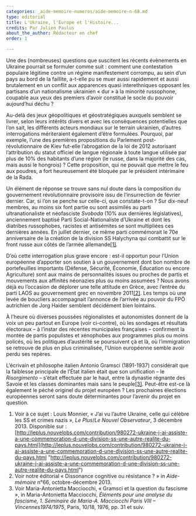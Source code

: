```yaml
---
categories: _aide-memoire-numeros/aide-memoire-n-68.md
type: editorial
title: L'Ukraine, l'Europe et l'Histoire...
credits: Par Julien Paulus
about_the_author: Rédacteur en chef
order: 1

---
```

Une des (nombreuses) questions que suscitent les récents évènements en Ukraine pourrait se formuler comme suit : comment une contestation populaire légitime contre un régime manifestement corrompu, au sein d’un pays au bord de la faillite, a-t-elle pu se muer aussi rapidement et aussi brutalement en un conflit aux apparences quasi interethniques opposant les partisans d’un nationalisme ukrainien « dur » à la minorité russophone, coupable aux yeux des premiers d’avoir constitué le socle du pouvoir aujourd’hui déchu ?

Au-delà des jeux géopolitiques et géostratégiques auxquels semblent se livrer, selon leurs intérêts divers et avec les conséquences potentielles que l’on sait, les différents acteurs mondiaux sur le terrain ukrainien, d’autres interrogations mériteraient également d’être formulées. Pourquoi, par exemple, l’une des premières propositions du Parlement post-révolutionnaire de Kiev fut-elle l’abrogation de la loi de 2012 autorisant l’attribution du statut officiel de langue régionale à toute langue utilisée par plus de 10% des habitants d’une région (le russe, dans la majorité des cas, mais aussi le hongrois) ? Cette proposition, qui ne pouvait que mettre le feu aux poudres, a fort heureusement été bloquée par le président intérimaire de la Rada.

Un élément de réponse se trouve sans nul doute dans la composition du gouvernement révolutionnaire provisoire issu de l’insurrection de février dernier. Car, si l’on se penche sur celle-ci, que constate-t-on ? Sur dix-neuf membres, au moins six font partie ou sont assimilés au parti ultranationaliste et néofasciste _Svoboda_ (10% aux dernières législatives), anciennement baptisé Parti Social-Nationaliste d’Ukraine et dont les diatribes russophobes, racistes et antisémites se sont multipliées ces dernières années. En juillet dernier, ce même parti commémorait le 70e anniversaire de la création de la division SS Halychyna qui combattit sur le front russe aux côtés de l’armée allemande[\[1\]](#footnote-1).

D’où cette interrogation plus grave encore : est-il opportun pour l’Union européenne d’apporter son soutien à un gouvernement dont bon nombre de portefeuilles importants (Défense, Sécurité, Économie, Éducation ou encore Agriculture) sont aux mains de personnalités issues ou proches de partis et mouvements aux affinités néonazies plus ou moins assumées ? Nous avons déjà eu l’occasion de déplorer une telle attitude en Grèce, avec l’entrée du parti LAOS au gouvernement grec en novembre 2011[\[2\]](#footnote-2). Les temps où une levée de boucliers accompagnait l’annonce de l’arrivée au pouvoir du FPÖ autrichien de Jorg Haider semblent décidément bien lointains.

À l’heure où diverses poussées régionalistes et autonomistes donnent de la voix un peu partout en Europe (voir ci-contre), où les sondages et résultats électoraux – à l’instar des récentes municipales françaises – confirment la montée de partis populistes et xénophobes aux programmes plus ou moins policés, où les politiques d’austérité se poursuivent çà et là, où l’immigration se retrouve de plus en plus criminalisée, l’Union européenne semble avoir perdu ses repères.

L’écrivain et philosophe italien Antonio Gramsci (1891-1937) considérait que la faiblesse principale de l’État italien était que son unification – le _Risorgimento_ ­– s’était effectuée par le haut, entre la dynastie régnante des Savoie et les classes dominantes mais sans le peuple[\[3\]](#footnote-3). Peut-être est-ce là également le péché originel du projet européen ? Les prochaines élections européennes seront sans doute déterminantes pour l’avenir du projet en question.

1. Voir à ce sujet : Louis Monnier, « J’ai vu l’autre Ukraine, celle qui célèbre les SS et crimes nazis », _Le Plus_/_Le Nouvel Observateur_, 3 décembre 2013. Disponible sur : [http://leplus.nouvelobs.com/contribution/980272-ukraine-j-ai-assiste-a-une-commemoration-d-une-division-ss-une-autre-realite-du-pays.html](http://leplus.nouvelobs.com/contribution/980272-ukraine-j-ai-assiste-a-une-commemoration-d-une-division-ss-une-autre-realite-du-pays.html "http://leplus.nouvelobs.com/contribution/980272-ukraine-j-ai-assiste-a-une-commemoration-d-une-division-ss-une-autre-realite-du-pays.html")
2. Voir notre éditorial « Dissonance cognitive ou résistance ? » in _Aide-mémoire_ n°66, octobre-décembre 2013.
3. Voir Maria-Antonietta Macciocchi, « Gramsci et la question du fascisme », in Maria-Antonietta Macciocchi, _Éléments pour une analyse du fascisme, 1. Séminaire de Maria-A. Macciocchi Paris VIII – Vincennes1974/1975_, Paris, 10/18, 1976, pp. 31 et suiv.